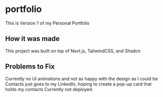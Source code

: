 # portfolio
This is Version 1 of my Personal Portfolio

## How it was made
This project was built on top of Next.js, TailwindCSS, and Shadcn

## Problems to Fix
Currently no UI animations and not as happy with the design as I could be
Contacts just goes to my LinkedIn, hoping to create a pop-up card that holds my contacts
Currently not deployed.
